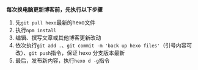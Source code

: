 **每次换电脑更新博客前，先执行以下步骤**

1. 先`git pull hexo`最新的hexo文件
2. 执行`npm install`
3. 编辑、撰写文章或其他博客更新改动
4. 依次执行`git add .`、`git commit -m 'back up hexo files'`（引号内容可改）、`git push`指令，保证 hexo 分支版本最新
5. 最后，发布新内容，执行`hexo d -g`指令